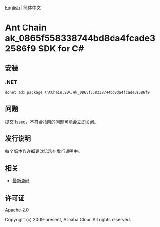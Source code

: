 [English](README.md) | 简体中文

# Ant Chain ak_0865f558338744bd8da4fcade32586f9 SDK for C#

## 安装

### .NET

```bash
donet add package AntChain.SDK.Ak_0865f558338744bd8da4fcade32586f9
```

## 问题

[提交 Issue](https://github.com/alipay/antchain-openapi-prod-sdk/issues/new)，不符合指南的问题可能会立即关闭。

## 发行说明

每个版本的详细更改记录在[发行说明](./ChangeLog.txt)中。

## 相关

* [最新源码](https://github.com/antchain-openapi-prod-sdk)

## 许可证

[Apache-2.0](http://www.apache.org/licenses/LICENSE-2.0)

Copyright (c) 2009-present, Alibaba Cloud All rights reserved.

